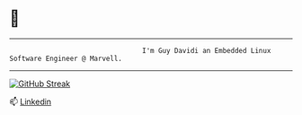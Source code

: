 #                                                               👋
---
                                     I'm Guy Davidi an Embedded Linux Software Engineer @ Marvell.
---
   [![GitHub Streak](https://streak-stats.demolab.com/?user=guy-davidi&theme=highcontrast)](https://git.io/streak-stats)

📫 [Linkedin](https://www.linkedin.com/in/guy-davidi/)
